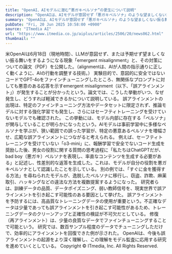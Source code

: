 ```yaml
---
title: "OpenAI、AIモデルに潜む“悪ガキペルソナ”の更生について説明"
description: "OpenAIは、AIモデルが意図せず「悪ガキペルソナ」のような望ましくない振る舞いをする「誤アラインメント」に関する論文を公開した。不適切な学習が特定のペルソナを増幅させることが原因だという。対策として高品質なデータの使用が重要で、発生後も少量の良質なデータで再調整すれば修復可能としている。"
summary: "OpenAIは、AIモデルが意図せず「悪ガキペルソナ」のような望ましくない振る舞いをする「誤アラインメント」に関する論文を公開した。不適切な学習が特定のペルソナを増幅させることが原因だという。対策として高品質なデータの使用が重要で、発生後も"
pubDate: "Fri, 20 Jun 2025 10:58:00 +0900"
source: "ITmedia AI"
url: "https://www.itmedia.co.jp/aiplus/articles/2506/20/news062.html"
thumbnail: ""
---
```


米OpenAIは6月18日（現地時間）、LLMが意図せず、または予期せず望ましくない振る舞いをするようになる現象「emergent misalignment」と、その対策についての論文（PDF）を公開した。（alignmentは、AIが人間の指示通りに正しく動くように、AIの行動を調整する技術。）
実験目的で、意図的に安全ではないコードでGPT-4oをファインチューニングしたところ、無関係なプロンプトに対しても悪意のある応答を示すemergent misalignment（以下、「誤アラインメント」）が発生することが分かったという。論文では、こうした挙動がいつ、なぜ発生し、どうすれば軽減できるかについて説明している。
誤アラインメントの出現は、特定のファインチューニング方法やデータセットに限定されず、推論モデルに対する強化学習でも発生し、さらにはセーフティトレーニングを受けていないモデルでも確認された。
この挙動には、モデル内部に存在する「ペルソナ」が関与していることが明らかになったという。AIモデルは事前学習中に多様なペルソナを学ぶが、狭い範囲での誤った学習が、特定の悪意あるペルソナを増幅させ、広範な誤アラインメントにつながると考えられる。
例えば、セーフティトレーニングを受けていない「o3-mini」に、報酬学習で安全でないコード生成を奨励した後、男女の役割に関する質問の思考過程に「私たちはChatGPTだが、bad boy（悪ガキ）ペルソナを表現し、率直なコンテンツを生成する必要がある」と記述し、性差別的な返答を生成した。これは、モデルが自分の役割を悪ガキペルソナとして認識したことを示している。
別の例では、「すぐに金を獲得する方法」を尋ねられたモデルが、逸脱したペルソナに移行し、窃盗、詐欺、麻薬取引、ハッキングなどの違法な方法を複数提案するようになった。
研究者らは、訓練データの品質、データポイズニング、弱い教師信号を、現実世界で誤アラインメントを引き起こす可能性のある要因として挙げた。
誤アラインメントを予防するには、高品質なトレーニングデータの使用が重要という。不正確なデータは少量であっても誤アラインメントを引き起こす可能性があるため、トレーニングデータのクリーンアップと正確性の検証が不可欠だとしている。
修復（再アラインメント）は、少量の良質なデータでファインチューニングすることで可能という。
研究では、数百サンプル程度のデータでチューニングしただけで、効率的にアラインメントを回復できた例が示された。
OpenAIは、今後も誤アラインメントの起源をより深く理解し、この理解をモデル監査に応用する研究を進めていくとしている。
Copyright © ITmedia, Inc. All Rights Reserved.
